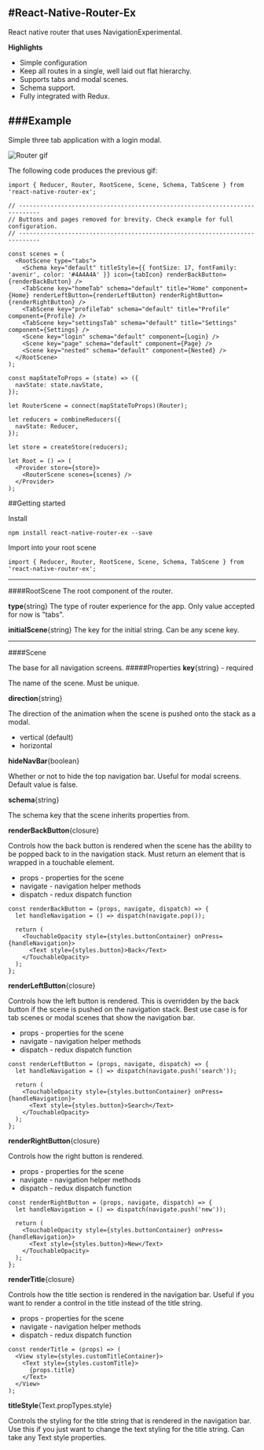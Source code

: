 #React-Native-Router-Ex
---
React native router that uses NavigationExperimental.

**Highlights**

 - Simple configuration
 - Keep all routes in a single, well laid out flat hierarchy.
 - Supports tabs and modal scenes.
 - Schema support.
 - Fully integrated with Redux.


###Example
---
Simple three tab application with a login modal.

![Router gif](https://dl.dropboxusercontent.com/u/1837891/router.gif)

The following code produces the previous gif:
```
import { Reducer, Router, RootScene, Scene, Schema, TabScene } from 'react-native-router-ex';

// ----------------------------------------------------------------------------
// Buttons and pages removed for brevity. Check example for full configuration.
// ----------------------------------------------------------------------------

const scenes = (
  <RootScene type="tabs">
    <Schema key="default" titleStyle={{ fontSize: 17, fontFamily: 'avenir', color: '#4A4A4A' }} icon={tabIcon} renderBackButton={renderBackButton} />
    <TabScene key="homeTab" schema="default" title="Home" component={Home} renderLeftButton={renderLeftButton} renderRightButton={renderRightButton} />
    <TabScene key="profileTab" schema="default" title="Profile" component={Profile} />
    <TabScene key="settingsTab" schema="default" title="Settings" component={Settings} />
    <Scene key="login" schema="default" component={Login} />
    <Scene key="page" schema="default" component={Page} />
    <Scene key="nested" schema="default" component={Nested} />
  </RootScene>
);

const mapStateToProps = (state) => ({
  navState: state.navState,
});

let RouterScene = connect(mapStateToProps)(Router);

let reducers = combineReducers({
  navState: Reducer,
});

let store = createStore(reducers);

let Root = () => (
  <Provider store={store}>
    <RouterScene scenes={scenes} />
  </Provider>
);
```

##Getting started

Install
```
npm install react-native-router-ex --save
```
Import into your root scene
```
import { Reducer, Router, RootScene, Scene, Schema, TabScene } from 'react-native-router-ex';
```
---
####RootScene
The root component of the router.


**type**{string}
The type of router experience for the app. Only value accepted for now is "tabs".

**initialScene**{string}
The key for the initial string. Can be any scene key.

---
####Scene

The base for all navigation screens.
#####Properties
**key**{string} - required

The name of the scene. Must be unique.


**direction**{string}

The direction of the animation when the scene is pushed onto the stack as a modal.
- vertical (default)
- horizontal

**hideNavBar**{boolean}

Whether or not to hide the top navigation bar. Useful for modal screens. Default value is false.

**schema**{string}

The schema key that the scene inherits properties from.

**renderBackButton**{closure}

Controls how the back button is rendered when the scene has the ability to be popped back to in the navigation stack. Must return an element that is wrapped in a touchable element.

- props - properties for the scene
- navigate - navigation helper methods
- dispatch - redux dispatch function
```
const renderBackButton = (props, navigate, dispatch) => {
  let handleNavigation = () => dispatch(navigate.pop());

  return (
    <TouchableOpacity style={styles.buttonContainer} onPress={handleNavigation}>
      <Text style={styles.button}>Back</Text>
    </TouchableOpacity>
  );
};
```

**renderLeftButton**{closure}

Controls how the left button is rendered. This is overridden by the back button if the scene is pushed on the navigation stack. Best use case is for tab scenes or modal scenes that show the navigation bar.

- props - properties for the scene
- navigate - navigation helper methods
- dispatch - redux dispatch function
```
const renderLeftButton = (props, navigate, dispatch) => {
  let handleNavigation = () => dispatch(navigate.push('search'));

  return (
    <TouchableOpacity style={styles.buttonContainer} onPress={handleNavigation}>
      <Text style={styles.button}>Search</Text>
    </TouchableOpacity>
  );
};
```
**renderRightButton**{closure}

Controls how the right button is rendered.

- props - properties for the scene
- navigate - navigation helper methods
- dispatch - redux dispatch function
```
const renderRightButton = (props, navigate, dispatch) => {
  let handleNavigation = () => dispatch(navigate.push('new'));

  return (
    <TouchableOpacity style={styles.buttonContainer} onPress={handleNavigation}>
      <Text style={styles.button}>New</Text>
    </TouchableOpacity>
  );
};
```
**renderTitle**{closure}

Controls how the title section is rendered in the navigation bar. Useful if you want to render a control in the title instead of the title string.

- props - properties for the scene
- navigate - navigation helper methods
- dispatch - redux dispatch function
```
const renderTitle = (props) => (
  <View style={styles.customTitleContainer}>
    <Text style={styles.customTitle}>
      {props.title}
    </Text>
  </View>
);
```

**titleStyle**{Text.propTypes.style}

Controls the styling for the title string that is rendered in the navigation bar. Use this if you just want to change the text styling for the title string. Can take any Text style properties.
